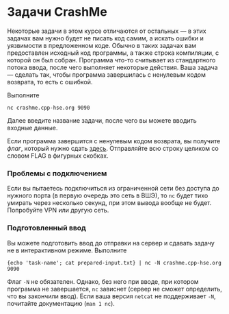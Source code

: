 # Задачи CrashMe

Некоторые задачи в этом курсе отличаются от остальных — в этих задачах вам нужно будет не писать код самим, а искать ошибки и уязвимости
в предложенном коде. Обычно в таких задачах вам предоставлен исходный код программы, а также строка компиляции, с которой он был собран.
Программа что-то считывает из стандартного потока ввода, после чего выполняет некоторые действия. Ваша задача — сделать так, чтобы
программа завершилась с ненулевым кодом возврата, то есть с ошибкой.

Выполните
```
nc crashme.cpp-hse.org 9090
```

Далее введите название задачи, после чего вы можете вводить входные данные.

Если программа завершится с ненулевым кодом возврата, вы получите _флаг_, который нужно сдать [здесь](https://cpp-hse.org/flag).
Отправляйте всю строку целиком со словом FLAG в фигурных скобках.


### Проблемы с подключением
Если вы пытаетесь подключиться из ограниченной сети без доступа до нужного порта (в первую очередь это сеть в ВШЭ), то `nc` будет тихо умирать через несколько секунд, при этом вывода вообще не будет. Попробуйте VPN или другую сеть.

### Подготовленный ввод
Вы можете подготовить ввод до отправки на сервер и сдавать задачу не в интерактивном режиме. Выполните
```
{echo 'task-name'; cat prepared-input.txt} | nc -N crashme.cpp-hse.org 9090
```
Флаг `-N` не обязателен. Однако, без него при вводе, при котором программа не завершается, `nc` зависнет (сервер не сможет определить, что вы закончили ввод). Если ваша версия `netcat` не поддерживает `-N`, почитайте документацию (`man 1 nc`).

